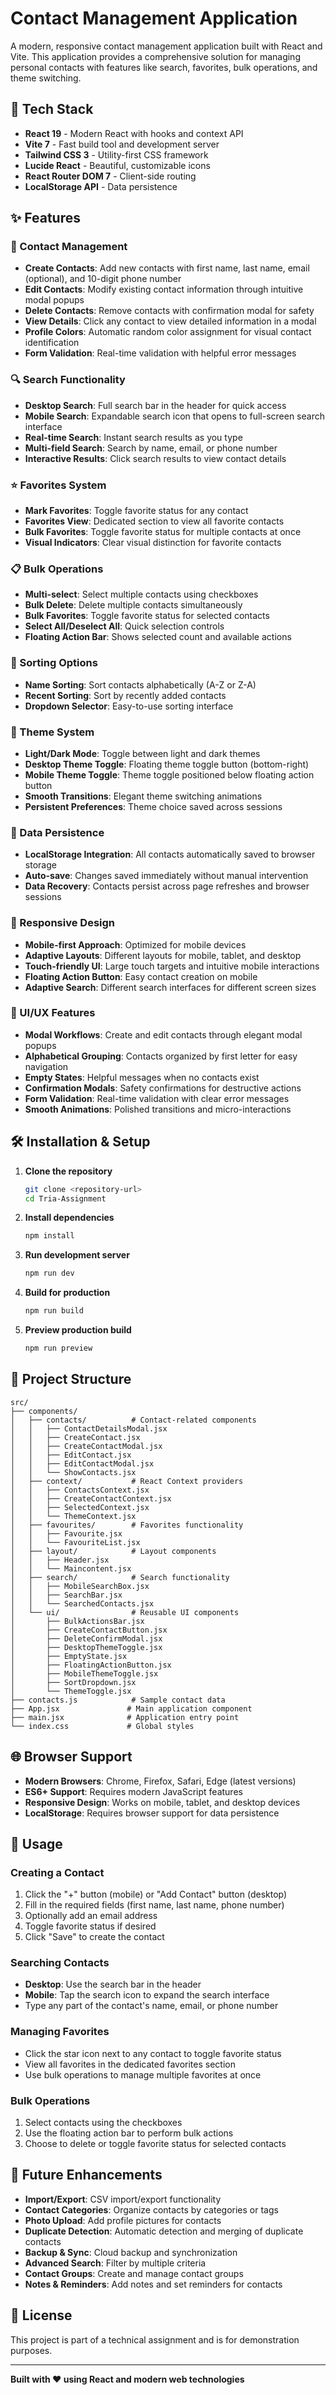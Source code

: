 # Contact Management Application

A modern, responsive contact management application built with React and Vite. This application provides a comprehensive solution for managing personal contacts with features like search, favorites, bulk operations, and theme switching.

## 🚀 Tech Stack

- **React 19** - Modern React with hooks and context API
- **Vite 7** - Fast build tool and development server
- **Tailwind CSS 3** - Utility-first CSS framework
- **Lucide React** - Beautiful, customizable icons
- **React Router DOM 7** - Client-side routing
- **LocalStorage API** - Data persistence

## ✨ Features

### 📱 Contact Management
- **Create Contacts**: Add new contacts with first name, last name, email (optional), and 10-digit phone number
- **Edit Contacts**: Modify existing contact information through intuitive modal popups
- **Delete Contacts**: Remove contacts with confirmation modal for safety
- **View Details**: Click any contact to view detailed information in a modal
- **Profile Colors**: Automatic random color assignment for visual contact identification
- **Form Validation**: Real-time validation with helpful error messages

### 🔍 Search Functionality
- **Desktop Search**: Full search bar in the header for quick access
- **Mobile Search**: Expandable search icon that opens to full-screen search interface
- **Real-time Search**: Instant search results as you type
- **Multi-field Search**: Search by name, email, or phone number
- **Interactive Results**: Click search results to view contact details

### ⭐ Favorites System
- **Mark Favorites**: Toggle favorite status for any contact
- **Favorites View**: Dedicated section to view all favorite contacts
- **Bulk Favorites**: Toggle favorite status for multiple contacts at once
- **Visual Indicators**: Clear visual distinction for favorite contacts

### 📋 Bulk Operations
- **Multi-select**: Select multiple contacts using checkboxes
- **Bulk Delete**: Delete multiple contacts simultaneously
- **Bulk Favorites**: Toggle favorite status for selected contacts
- **Select All/Deselect All**: Quick selection controls
- **Floating Action Bar**: Shows selected count and available actions

### 🔄 Sorting Options
- **Name Sorting**: Sort contacts alphabetically (A-Z or Z-A)
- **Recent Sorting**: Sort by recently added contacts
- **Dropdown Selector**: Easy-to-use sorting interface

### 🎨 Theme System
- **Light/Dark Mode**: Toggle between light and dark themes
- **Desktop Theme Toggle**: Floating theme toggle button (bottom-right)
- **Mobile Theme Toggle**: Theme toggle positioned below floating action button
- **Smooth Transitions**: Elegant theme switching animations
- **Persistent Preferences**: Theme choice saved across sessions

### 💾 Data Persistence
- **LocalStorage Integration**: All contacts automatically saved to browser storage
- **Auto-save**: Changes saved immediately without manual intervention
- **Data Recovery**: Contacts persist across page refreshes and browser sessions

### 📱 Responsive Design
- **Mobile-first Approach**: Optimized for mobile devices
- **Adaptive Layouts**: Different layouts for mobile, tablet, and desktop
- **Touch-friendly UI**: Large touch targets and intuitive mobile interactions
- **Floating Action Button**: Easy contact creation on mobile
- **Adaptive Search**: Different search interfaces for different screen sizes

### 🎯 UI/UX Features
- **Modal Workflows**: Create and edit contacts through elegant modal popups
- **Alphabetical Grouping**: Contacts organized by first letter for easy navigation
- **Empty States**: Helpful messages when no contacts exist
- **Confirmation Modals**: Safety confirmations for destructive actions
- **Form Validation**: Real-time validation with clear error messages
- **Smooth Animations**: Polished transitions and micro-interactions

## 🛠️ Installation & Setup

1. **Clone the repository**
   ```bash
   git clone <repository-url>
   cd Tria-Assignment
   ```

2. **Install dependencies**
   ```bash
   npm install
   ```

3. **Run development server**
   ```bash
   npm run dev
   ```

4. **Build for production**
   ```bash
   npm run build
   ```

5. **Preview production build**
   ```bash
   npm run preview
   ```

## 📁 Project Structure

```
src/
├── components/
│   ├── contacts/          # Contact-related components
│   │   ├── ContactDetailsModal.jsx
│   │   ├── CreateContact.jsx
│   │   ├── CreateContactModal.jsx
│   │   ├── EditContact.jsx
│   │   ├── EditContactModal.jsx
│   │   └── ShowContacts.jsx
│   ├── context/           # React Context providers
│   │   ├── ContactsContext.jsx
│   │   ├── CreateContactContext.jsx
│   │   ├── SelectedContext.jsx
│   │   └── ThemeContext.jsx
│   ├── favourites/        # Favorites functionality
│   │   ├── Favourite.jsx
│   │   └── FavouriteList.jsx
│   ├── layout/            # Layout components
│   │   ├── Header.jsx
│   │   └── Maincontent.jsx
│   ├── search/            # Search functionality
│   │   ├── MobileSearchBox.jsx
│   │   ├── SearchBar.jsx
│   │   └── SearchedContacts.jsx
│   └── ui/                # Reusable UI components
│       ├── BulkActionsBar.jsx
│       ├── CreateContactButton.jsx
│       ├── DeleteConfirmModal.jsx
│       ├── DesktopThemeToggle.jsx
│       ├── EmptyState.jsx
│       ├── FloatingActionButton.jsx
│       ├── MobileThemeToggle.jsx
│       ├── SortDropdown.jsx
│       └── ThemeToggle.jsx
├── contacts.js            # Sample contact data
├── App.jsx               # Main application component
├── main.jsx              # Application entry point
└── index.css             # Global styles
```

## 🌐 Browser Support

- **Modern Browsers**: Chrome, Firefox, Safari, Edge (latest versions)
- **ES6+ Support**: Requires modern JavaScript features
- **Responsive Design**: Works on mobile, tablet, and desktop devices
- **LocalStorage**: Requires browser support for data persistence

## 🚀 Usage

### Creating a Contact
1. Click the "+" button (mobile) or "Add Contact" button (desktop)
2. Fill in the required fields (first name, last name, phone number)
3. Optionally add an email address
4. Toggle favorite status if desired
5. Click "Save" to create the contact

### Searching Contacts
- **Desktop**: Use the search bar in the header
- **Mobile**: Tap the search icon to expand the search interface
- Type any part of the contact's name, email, or phone number

### Managing Favorites
- Click the star icon next to any contact to toggle favorite status
- View all favorites in the dedicated favorites section
- Use bulk operations to manage multiple favorites at once

### Bulk Operations
1. Select contacts using the checkboxes
2. Use the floating action bar to perform bulk actions
3. Choose to delete or toggle favorite status for selected contacts

## 🔮 Future Enhancements

- **Import/Export**: CSV import/export functionality
- **Contact Categories**: Organize contacts by categories or tags
- **Photo Upload**: Add profile pictures for contacts
- **Duplicate Detection**: Automatic detection and merging of duplicate contacts
- **Backup & Sync**: Cloud backup and synchronization
- **Advanced Search**: Filter by multiple criteria
- **Contact Groups**: Create and manage contact groups
- **Notes & Reminders**: Add notes and set reminders for contacts

## 📄 License

This project is part of a technical assignment and is for demonstration purposes.

---

**Built with ❤️ using React and modern web technologies**